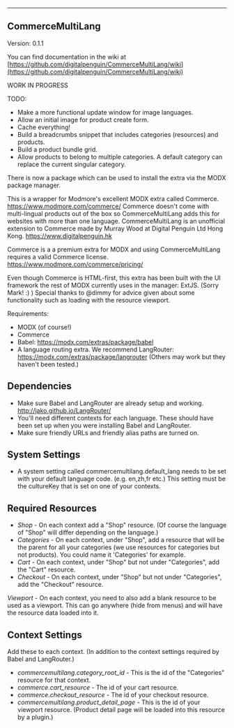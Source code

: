 ---------------------------------------
CommerceMultiLang
---------------------------------------
Version: 0.1.1

You can find documentation in the wiki at [https://github.com/digitalpenguin/CommerceMultiLang/wiki](https://github.com/digitalpenguin/CommerceMultiLang/wiki)

WORK IN PROGRESS

TODO:
- Make a more functional update window for image languages.
- Allow an initial image for product create form.
- Cache everything!
- Build a breadcrumbs snippet that includes categories (resources) and products.
- Build a product bundle grid.
- Allow products to belong to multiple categories. A default category can replace the current singular category.

There is now a package which can be used to install the extra via the MODX package manager.

This is a wrapper for Modmore's excellent MODX extra called Commerce. https://www.modmore.com/commerce/
Commerce doesn't come with multi-lingual products out of the box so CommerceMultiLang adds this for websites with more than one language.
CommerceMultiLang is an unofficial extension to Commerce made by Murray Wood at Digital Penguin Ltd Hong Kong. https://www.digitalpenguin.hk

Commerce is a a premium extra for MODX and using CommerceMultiLang requires a valid Commerce license.
https://www.modmore.com/commerce/pricing/

Even though Commerce is HTML-first, this extra has been built with the UI framework the rest of MODX currently uses in the manager: ExtJS. (Sorry Mark! :) )
Special thanks to @dimmy for advice given about some functionality such as loading with the resource viewport.

Requirements:
- MODX (of course!)
- Commerce
- Babel: https://modx.com/extras/package/babel
- A language routing extra. We recommend LangRouter: https://modx.com/extras/package/langrouter (Others may work but they haven't been tested.)

Dependencies
--------------
- Make sure Babel and LangRouter are already setup and working. http://jako.github.io/LangRouter/
- You'll need different contexts for each language. These should have been set up when you were installing Babel and LangRouter.
- Make sure friendly URLs and friendly alias paths are turned on.

System Settings
---------------
- A system setting called commercemultilang.default_lang needs to be set with your default language code. (e.g. en,zh,fr etc.) This setting must be the cultureKey that is set on one of your contexts.

Required Resources
------------------
- *Shop* - On each context add a "Shop" resource. (Of course the language of "Shop" will differ depending on the language.)
- *Categories* - On each context, under "Shop", add a resource that will be the parent for all your categories (we use resources for categories but not products). You could name it 'Categories' for example.
- *Cart* - On each context, under "Shop" but not under "Categories", add the "Cart" resource.
- *Checkout* - On each context, under "Shop" but not under "Categories", add the "Checkout" resource.

*Viewport* - On each context, you need to also add a blank resource to be used as a viewport. This can go anywhere (hide from menus) and will have the resource data loaded into it.



Context Settings
----------------
Add these to each context. (In addition to the context settings required by Babel and LangRouter.)

- *commercemultilang.category_root_id* - This is the id of the "Categories" resource for that context.
- *commerce.cart_resource* - The id of your cart resource.
- *commerce.checkout_resource* - The id of your checkout resource.
- *commercemultilang.product_detail_page* - This is the id of your viewport resource. (Product detail page will be loaded into this resource by a plugin.)

